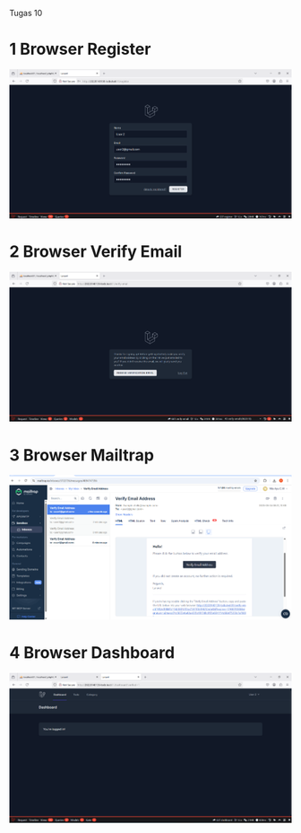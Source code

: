 Tugas 10

# 1 Browser Register
![alt text](<screenshot/tugas10/Screenshot 2025-05-24 151950.png>)

# 2 Browser Verify Email
![alt text](<screenshot/tugas10/Screenshot 2025-05-24 152035.png>)

# 3 Browser Mailtrap 

![alt text](<screenshot/tugas10/Screenshot 2025-05-24 152220.png>)

# 4 Browser Dashboard

![alt text](<screenshot/tugas10/Screenshot 2025-05-24 152502.png>)